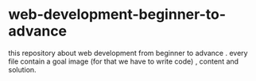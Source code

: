 # web-development-beginner-to-advance
this repository about web development from beginner to advance . every file contain a goal image (for that we have to write code) , content  and solution.
